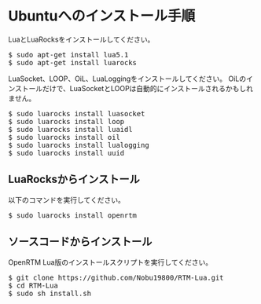 # Ubuntuへのインストール手順

LuaとLuaRocksをインストールしてください。

<pre>
$ sudo apt-get install lua5.1
$ sudo apt-get install luarocks
</pre>


LuaSocket、LOOP、OiL、LuaLoggingをインストールしてください。
OiLのインストールだけで、LuaSocketとLOOPは自動的にインストールされるかもしれません。

<pre>
$ sudo luarocks install luasocket
$ sudo luarocks install loop
$ sudo luarocks install luaidl
$ sudo luarocks install oil
$ sudo luarocks install lualogging
$ sudo luarocks install uuid
</pre>


## LuaRocksからインストール
以下のコマンドを実行してください。

<pre>
$ sudo luarocks install openrtm
</pre>


## ソースコードからインストール
OpenRTM Lua版のインストールスクリプトを実行してください。

<pre>
$ git clone https://github.com/Nobu19800/RTM-Lua.git
$ cd RTM-Lua
$ sudo sh install.sh
</pre>
